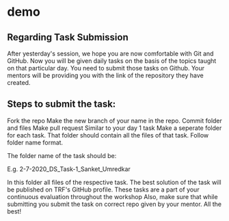 # demo
## Regarding Task Submission

After yesterday's session, we hope you are now comfortable with Git and GitHub. Now you will be given daily tasks on the basis of the topics taught on that particular day. You need to submit those tasks on Github. Your mentors will be providing you with the link of the repository they have created.

## Steps to submit the task:

Fork the repo
Make the new branch of your name in the repo.
Commit folder and files
Make pull request Similar to your day 1 task
Make a seperate folder for each task. That folder should contain all the files of that task. Follow folder name format.

The folder name of the task should be:

E.g. 2-7-2020_DS_Task-1_Sanket_Umredkar

In this folder all files of the respective task. The best solution of the task will be published on TRF's GitHub profile. These tasks are a part of your continuous evaluation throughout the workshop Also, make sure that while submitting you submit the task on correct repo given by your mentor. All the best!
